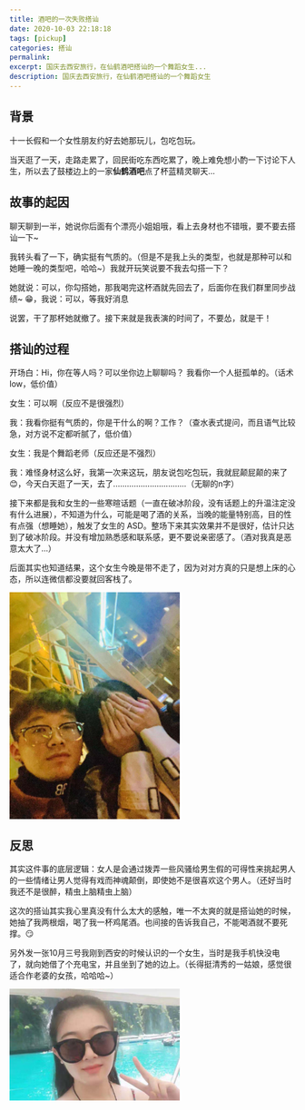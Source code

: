```yaml
---
title: 酒吧的一次失败搭讪
date: 2020-10-03 22:18:18
tags: [pickup]
categories: 搭讪
permalink:
excerpt: 国庆去西安旅行，在仙鹤酒吧搭讪的一个舞蹈女生...
description: 国庆去西安旅行，在仙鹤酒吧搭讪的一个舞蹈女生
---
```


## 背景

十一长假和一个女性朋友约好去她那玩儿，包吃包玩。

当天逛了一天，走路走累了，回民街吃东西吃累了，晚上难免想小酌一下讨论下人生，所以去了鼓楼边上的一家**仙鹤酒吧**点了杯蓝精灵聊天...

## 故事的起因

聊天聊到一半，她说你后面有个漂亮小姐姐哦，看上去身材也不错哦，要不要去搭讪一下~

我转头看了一下，确实挺有气质的。（但是不是我上头的类型，也就是那种可以和她睡一晚的类型吧，哈哈~）我就开玩笑说要不我去勾搭一下？

她就说：可以，你勾搭她，那我喝完这杯酒就先回去了，后面你在我们群里同步战绩~ 😁，我说：可以，等我好消息

说罢，干了那杯她就撤了。接下来就是我表演的时间了，不要怂，就是干！

## 搭讪的过程

开场白：Hi，你在等人吗？可以坐你边上聊聊吗？ 我看你一个人挺孤单的。（话术low，低价值）

女生：可以啊（反应不是很强烈）

我：我看你挺有气质的，你是干什么的啊？工作？（查水表式提问，而且语气比较急，对方说不定都听腻了，低价值）

女生：我是个舞蹈老师（反应还是不强烈）

我：难怪身材这么好，我第一次来这玩，朋友说包吃包玩，我就屁颠屁颠的来了😊，今天白天逛了一天，去了................................（无聊的n字）

接下来都是我和女生的一些寒暄话题（一直在破冰阶段，没有话题上的升温注定没有什么进展），不知道为什么，可能是喝了酒的关系，当晚的能量特别高，目的性有点强（想睡她），触发了女生的 ASD。整场下来其实效果并不是很好，估计只达到了破冰阶段。并没有增加熟悉感和联系感，更不要说亲密感了。（酒对我真是恶意太大了...）

后面其实也知道结果，这个女生今晚是带不走了，因为对对方真的只是想上床的心态，所以连微信都没要就回客栈了。

<img src="./img/gallery/2020/2020-10-05.jpeg" width="300" alt="舞蹈老师" align=center />

## 反思

其实这件事的底层逻辑：女人是会通过拨弄一些风骚给男生假的可得性来挑起男人的一些情绪让男人觉得有戏而神魂颠倒，即使她不是很喜欢这个男人。（还好当时我还不是很醉，精虫上脑精虫上脑）

这次的搭讪其实我心里真没有什么太大的感触，唯一不太爽的就是搭讪她的时候，她抽了我两根烟，喝了我一杯鸡尾酒。也间接的告诉我自己，不能喝酒就不要死撑。😏

另外发一张10月三号我刚到西安的时候认识的一个女生，当时是我手机快没电了，就向她借了个充电宝，并且坐到了她的边上。（长得挺清秀的一姑娘，感觉很适合作老婆的女孩，哈哈哈~）

<img src="./img/gallery/2020/2020-10-3.jpeg" width="300" alt="李哈哈的照片" align=center />




